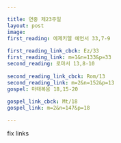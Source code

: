```yaml
---

title: 연중 제23주일
layout: post 
image: 
first_reading: 에제키엘 예언서 33,7-9
 
first_reading_link_cbck: Ez/33
first_reading_link: m=1&n=133&p=33
second_reading: 로마서 13,8-10
 
second_reading_link_cbck: Rom/13
second_reading_link: m=2&n=152&p=13
gospel: 마태복음 18,15-20
 
gospel_link_cbck: Mt/18
gospel_link: m=2&n=147&p=18

---
```


fix links
